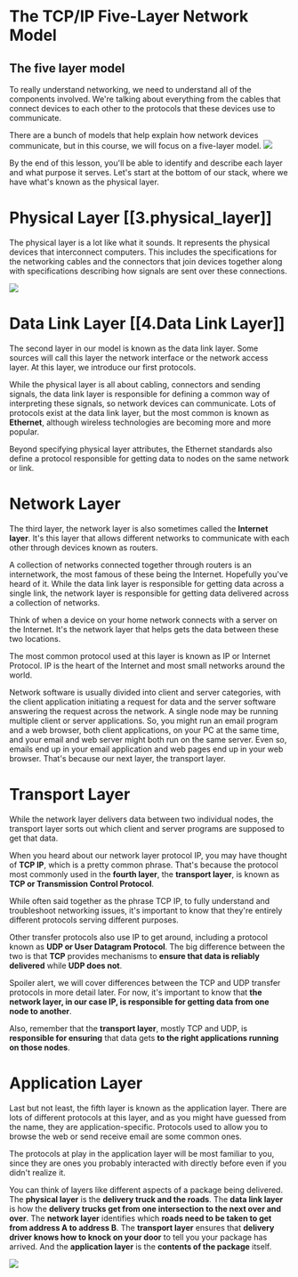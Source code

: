# The TCP/IP Five-Layer Network Model

## The five layer model

To really understand networking, we need to understand all of the components involved. We're talking about everything from the cables that connect devices to each other to the protocols that these devices use to communicate.

There are a bunch of models that help explain how network devices communicate, but in this course, we will focus on a five-layer model.
![](tcp_ip_five_layers.png)

By the end of this lesson, you'll be able to identify and describe each layer and what purpose it serves. Let's start at the bottom of our stack, where we have what's known as the physical layer. 

# Physical Layer [[3.physical_layer]]
The physical layer is a lot like what it sounds. It represents the physical devices that interconnect computers. This includes the specifications for the networking cables and the connectors that join devices together along with specifications describing how signals are sent over these connections.

![](physical_layer1.png)

# Data Link Layer [[4.Data Link Layer]]
The second layer in our model is known as the data link layer. Some sources will call this layer the network interface or the network access layer. At this layer, we introduce our first protocols.

While the physical layer is all about cabling, connectors and sending signals, the data link layer is responsible for defining a common way of interpreting these signals, so network devices can communicate.
Lots of protocols exist at the data link layer, but the most common is known as **Ethernet**, although wireless technologies are becoming more and more popular.

Beyond specifying physical layer attributes, the Ethernet standards also define a protocol responsible for getting data to nodes on the same network or link. 

# Network Layer
The third layer, the network layer is also sometimes called the **Internet layer**. It's this layer that allows different networks to communicate with each other through devices known as routers.

A collection of networks connected together through routers is an internetwork, the most famous of these being the Internet. Hopefully you've heard of it. While the data link layer is responsible for getting data across a single link, the network layer is responsible for getting data delivered across a collection of networks.

Think of when a device on your home network connects with a server on the Internet. It's the network layer that helps gets the data between these two locations. 

The most common protocol used at this layer is known as IP or Internet Protocol. IP is the heart of the Internet and most small networks around the world.

Network software is usually divided into client and server categories, with the client application initiating a request for data and the server software answering the request across the network. A single node may be running multiple client or server applications. So, you might run an email program and a web browser, both client applications, on your PC at the same time, and your email and web server might both run on the same server. Even so, emails end up in your email application and web pages end up in your web browser. That's because our next layer, the transport layer.  

# Transport Layer
While the network layer delivers data between two individual nodes, the transport layer sorts out which client and server programs are supposed to get that data.

When you heard about our network layer protocol IP, you may have thought of **TCP IP**, which is a pretty common phrase. That's because the protocol most commonly used in the **fourth layer**, the **transport layer**, is known as **TCP or Transmission Control Protocol**.

While often said together as the phrase TCP IP, to fully understand and troubleshoot networking issues, it's important to know that they're entirely different protocols serving different purposes.

Other transfer protocols also use IP to get around, including a protocol known as **UDP or User Datagram Protocol**. The big difference between the two is that **TCP** provides mechanisms to **ensure that data is reliably delivered** while **UDP does not**.

Spoiler alert, we will cover differences between the TCP and UDP transfer protocols in more detail later. For now, it's important to know that **the network layer, in our case IP, is responsible for getting data from one node to another**. 

Also, remember that the **transport layer**, mostly TCP and UDP, is **responsible for ensuring** that data gets **to the right applications running on those nodes**.

# Application Layer
Last but not least, the fifth layer is known as the application layer. There are lots of different protocols at this layer, and as you might have guessed from the name, they are application-specific.
Protocols used to allow you to browse the web or send receive email are some common ones. 

The protocols at play in the application layer will be most familiar to you, since they are ones you probably interacted with directly before even if you didn't realize it.

You can think of layers like different aspects of a package being delivered. The **physical layer** is the **delivery truck and the roads**. The **data link layer** is how the **delivery trucks get from one intersection to the next over and over**. The **network layer** identifies which **roads need to be taken to get from address A to address B**. The **transport layer** ensures that **delivery driver knows how to knock on your door** to tell you your package has arrived. And the **application layer** is the **contents of the package** itself.

![](layers_analogy.png)
